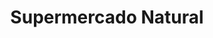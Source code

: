 ---
title: "Supermercado Natural"
url: /ciudad-autonoma-de-buenos-aires/supermercado-natural/
shop: supermercado
---
